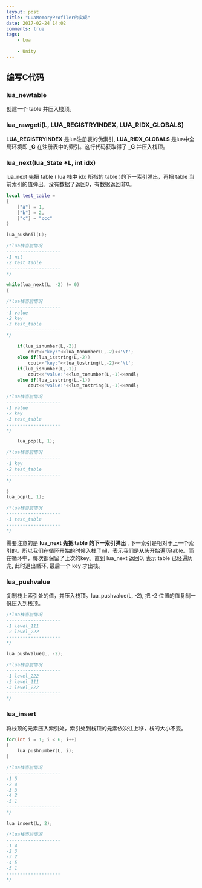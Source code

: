 ```yaml
---
layout: post
title: "LuaMemoryProfiler的实现"
date: 2017-02-24 14:02
comments: true
tags: 
	- Lua
	
	- Unity  
---
```

## 编写C代码  
### lua_newtable  
创建一个 table 并压入栈顶。  
### lua_rawgeti(L, LUA_REGISTRYINDEX, LUA_RIDX_GLOBALS)  
**LUA_REGISTRYINDEX** 是lua注册表的伪索引, **LUA_RIDX_GLOBALS** 是lua中全局环境即 **_G** 在注册表中的索引。这行代码获取得了 **_G** 并压入栈顶。
### lua_next(lua_State *L, int idx)  
lua_next 先把 table ( lua 栈中 idx 所指的 table )的下一索引弹出，再把 table 当前索引的值弹出。没有数据了返回0，有数据返回非0。  
```lua 
local test_table = 
{
    ["a"] = 1,
    ["b"] = 2,
    ["c"] = "ccc"
} 
```  
```c  
lua_pushnil(L);

/*lua栈当前情况
--------------------
-1 nil
-2 test_table
--------------------
*/

while(lua_next(L, -2) != 0)
{

/*lua栈当前情况
--------------------
-1 value
-2 key
-3 test_table
--------------------
*/

    if(lua_isnumber(L,-2))
        cout<<"key:"<<lua_tonumber(L,-2)<<'\t';
    else if(lua_isstring(L,-2))
        cout<<"key:"<<lua_tostring(L,-2)<<'\t';
    if(lua_isnumber(L,-1))
        cout<<"value:"<<lua_tonumber(L,-1)<<endl;
    else if(lua_isstring(L,-1))
        cout<<"value:"<<lua_tostring(L,-1)<<endl;

/*lua栈当前情况
--------------------
-1 value
-2 key
-3 test_table
--------------------
*/

    lua_pop(L, 1);

/*lua栈当前情况
--------------------
-1 key
-2 test_table
--------------------
*/

}
lua_pop(L, 1);

/*lua栈当前情况
--------------------
-1 test_table
--------------------
*/
```  
需要注意的是 **lua_next 先把 table 的下一索引弹出** , 下一索引是相对于上一个索引的。所以我们在循环开始的时候入栈了nil，表示我们是从头开始遍历table。而在循环中，每次都保留了上次的key。直到 lua_next 返回0, 表示 table 已经遍历完, 此时退出循环, 最后一个 key 才出栈。  
### lua_pushvalue  
复制栈上索引处的值，并压入栈顶。lua_pushvalue(L, -2), 把 -2 位置的值复制一份压入到栈顶。
```c  
/*lua栈当前情况
--------------------
-1 level_111
-2 level_222
--------------------
*/

lua_pushvalue(L, -2);

/*lua栈当前情况
--------------------
-1 level_222
-2 level_111
-3 level_222
--------------------
*/
```  
### lua_insert  
将栈顶的元素压入索引处，索引处到栈顶的元素依次往上移，栈的大小不变。  
```c  
for(int i = 1; i < 6; i++)
{
    lua_pushnumber(L, i);
}

/*lua栈当前情况
--------------------
-1 5
-2 4
-3 3
-4 2
-5 1
--------------------
*/

lua_insert(L, 2);

/*lua栈当前情况
--------------------
-1 4
-2 3
-3 2
-4 5
-5 1
--------------------
*/
```  